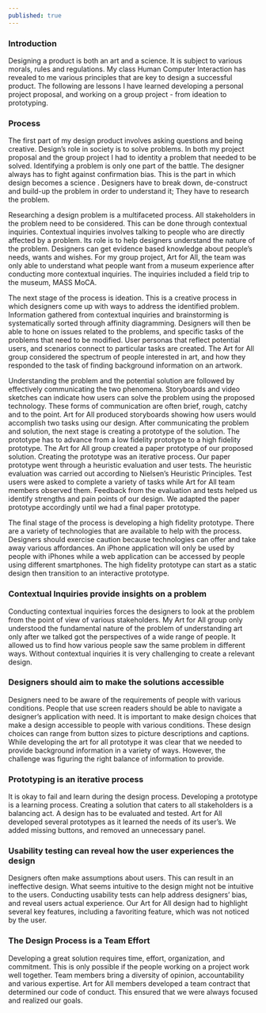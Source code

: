 ```yaml
---
published: true
---
```


### Introduction


Designing a product is both an art and a science. It is subject to various morals, rules and regulations. My class Human Computer Interaction has revealed to me various principles that are key to design a successful product. The following are lessons I have learned developing a personal project proposal, and working on a group project - from ideation to prototyping.


### Process


The first part of my design product involves asking questions and being creative. Design’s role in society is to solve problems. In both my project proposal and the group project I had to identity a problem that needed to be solved. Identifying a problem is only one part of the battle. The designer always has to fight against confirmation bias. This is the part in which design becomes a science . Designers have to break down, de-construct and build-up the problem in order to understand it; They have to research the problem.


Researching a design problem is a multifaceted process. All stakeholders in the problem need to be considered. This can be done through contextual inquiries. Contextual inquiries involves talking to people who are directly affected by a problem. Its role is to help designers understand the nature of the problem. Designers can get evidence based knowledge about people’s needs, wants and wishes. For my group project, Art for All, the team was only able to understand what people want from a museum experience after conducting more contextual inquiries. The inquiries included a field trip to the museum, MASS MoCA.


The next stage of the process is ideation. This is a creative process in which designers come up with ways to address the identified problem. Information gathered from contextual inquiries and brainstorming is systematically sorted through affinity diagramming. Designers will then be able to hone on issues related to the problems, and specific tasks of the problems that need to be modified. User personas that reflect potential users, and scenarios connect to particular tasks are created. The Art for All group considered the spectrum of people interested in art, and how they responded to the task of finding background information on an artwork.


Understanding the problem and the potential solution are followed by effectively communicating the two phenomena. Storyboards and video sketches can indicate how users can solve the problem using the proposed technology. These forms of communication are often brief, rough, catchy and to the point. Art for All produced storyboards showing how users would accomplish two tasks using our design.
After communicating the problem and solution, the next stage is creating a prototype of the solution. The prototype has to advance from a low fidelity prototype to a high fidelity prototype. The Art for All group created a paper prototype of our proposed solution. Creating the prototype was an iterative process. Our paper prototype went through a heuristic evaluation and user tests. The heuristic evaluation was carried out according to Nielsen’s Heuristic Principles. Test users were asked to complete a variety of tasks while Art for All team members observed them. Feedback from the evaluation and tests helped us identify strengths and pain points of our design. We adapted the paper prototype accordingly until we had a final paper prototype.


The final stage of the process is developing a high fidelity prototype. There are a variety of technologies that are available to help with the process. Designers should exercise caution because technologies can offer and take away various affordances. An iPhone application will only be used by people with iPhones while a web application can be accessed by people using different smartphones. The high fidelity prototype can start as a static design then transition to an interactive prototype. 


### Contextual Inquiries provide insights on a problem


Conducting contextual inquiries forces the designers to look at the problem from the point of view of various stakeholders. My Art for All group only understood the fundamental nature of the problem of understanding art only after we talked got the perspectives of a wide range of people. It allowed us to find how various people saw the same problem in different ways. Without contextual inquiries it is very challenging to create a relevant design.


### Designers should aim to make the solutions accessible


Designers need to be aware of the requirements of people with various conditions. People that use screen readers should be able to navigate a designer’s application with need. It is important to make design choices that make a design accessible to people with various conditions. These design choices can range from button sizes to picture descriptions and captions. While developing the art for all prototype it was clear that we needed to provide background information in a variety of ways. However, the challenge was figuring the right balance of information to provide.


### Prototyping is an iterative process


It is okay to fail and learn during the design process. Developing a prototype is a learning process. Creating a solution that caters to all stakeholders is a balancing act. A design has to be evaluated and tested. Art for All developed several prototypes as it learned the needs of its user’s. We added missing buttons, and removed an unnecessary panel.


### Usability testing can reveal how the user experiences the design


Designers often make assumptions about users. This can result in an ineffective design. What seems intuitive to the design might not be intuitive to the users. Conducting usability tests can help address designers’ bias, and reveal users actual experience. Our Art for All design had to highlight several key features, including a favoriting feature, which was not noticed by the user.


### The Design Process is a Team Effort


Developing a great solution requires time, effort, organization, and commitment. This is only possible if the people working on a project work well together. Team members bring a diversity of opinion, accountability and various expertise. Art for All members developed a team contract that determined our code of conduct. This ensured that we were always focused and realized our goals.
